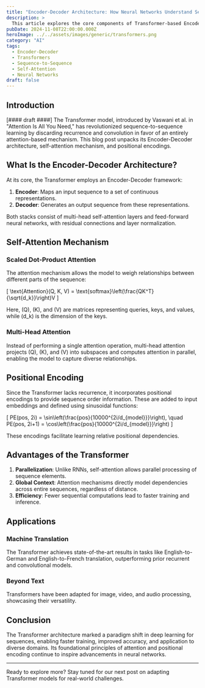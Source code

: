 ```yaml
---
title: "Encoder-Decoder Architecture: How Neural Networks Understand Sequences"
description: >
  This article explores the core components of Transformer-based Encoder-Decoder models, their revolutionary use of self-attention, positional encodings, and applications in machine translation and other sequence-to-sequence tasks.
pubDate: 2024-11-08T22:00:00.000Z
heroImage: ../../assets/images/generic/transformers.png
category: "AI"
tags:
  - Encoder-Decoder
  - Transformers
  - Sequence-to-Sequence
  - Self-Attention
  - Neural Networks
draft: false
---
```


## Introduction

[#### draft ####]
The Transformer model, introduced by Vaswani et al. in "Attention Is All You Need," has revolutionized sequence-to-sequence learning by discarding recurrence and convolution in favor of an entirely attention-based mechanism. This blog post unpacks its Encoder-Decoder architecture, self-attention mechanism, and positional encodings.

## What Is the Encoder-Decoder Architecture?

At its core, the Transformer employs an Encoder-Decoder framework:

1. **Encoder**: Maps an input sequence to a set of continuous representations.
2. **Decoder**: Generates an output sequence from these representations.

Both stacks consist of multi-head self-attention layers and feed-forward neural networks, with residual connections and layer normalization.

## Self-Attention Mechanism

### Scaled Dot-Product Attention

The attention mechanism allows the model to weigh relationships between different parts of the sequence:

\[
\text{Attention}(Q, K, V) = \text{softmax}\left(\frac{QK^T}{\sqrt{d_k}}\right)V
\]

Here, \(Q\), \(K\), and \(V\) are matrices representing queries, keys, and values, while \(d_k\) is the dimension of the keys.

### Multi-Head Attention

Instead of performing a single attention operation, multi-head attention projects \(Q\), \(K\), and \(V\) into subspaces and computes attention in parallel, enabling the model to capture diverse relationships.

## Positional Encoding

Since the Transformer lacks recurrence, it incorporates positional encodings to provide sequence order information. These are added to input embeddings and defined using sinusoidal functions:

\[
PE(pos, 2i) = \sin\left(\frac{pos}{10000^{2i/d_{model}}}\right), \quad PE(pos, 2i+1) = \cos\left(\frac{pos}{10000^{2i/d_{model}}}\right)
\]

These encodings facilitate learning relative positional dependencies.

## Advantages of the Transformer

1. **Parallelization**: Unlike RNNs, self-attention allows parallel processing of sequence elements.
2. **Global Context**: Attention mechanisms directly model dependencies across entire sequences, regardless of distance.
3. **Efficiency**: Fewer sequential computations lead to faster training and inference.

## Applications

### Machine Translation

The Transformer achieves state-of-the-art results in tasks like English-to-German and English-to-French translation, outperforming prior recurrent and convolutional models.

### Beyond Text

Transformers have been adapted for image, video, and audio processing, showcasing their versatility.

## Conclusion

The Transformer architecture marked a paradigm shift in deep learning for sequences, enabling faster training, improved accuracy, and application to diverse domains. Its foundational principles of attention and positional encoding continue to inspire advancements in neural networks.

---

Ready to explore more? Stay tuned for our next post on adapting Transformer models for real-world challenges.